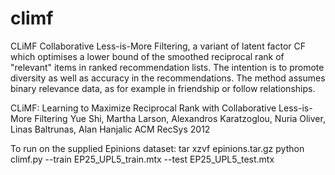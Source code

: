 climf
=====

CLiMF Collaborative Less-is-More Filtering, a variant of latent factor CF
which optimises a lower bound of the smoothed reciprocal rank of "relevant"
items in ranked recommendation lists.  The intention is to promote diversity
as well as accuracy in the recommendations.  The method assumes binary
relevance data, as for example in friendship or follow relationships.

CLiMF: Learning to Maximize Reciprocal Rank with Collaborative Less-is-More Filtering
Yue Shi, Martha Larson, Alexandros Karatzoglou, Nuria Oliver, Linas Baltrunas, Alan Hanjalic
ACM RecSys 2012

To run on the supplied Epinions dataset:
  tar xzvf epinions.tar.gz
  python climf.py --train EP25_UPL5_train.mtx --test EP25_UPL5_test.mtx 

